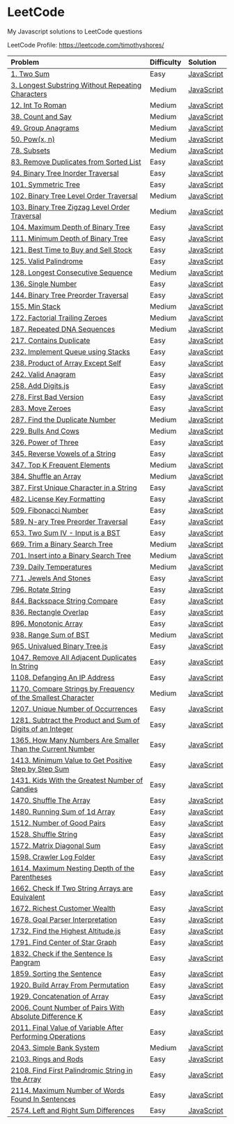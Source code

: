 # LeetCode
My Javascript solutions to LeetCode questions

LeetCode Profile: https://leetcode.com/timothyshores/

| Problem  | Difficulty | Solution |  
| :-------------- | :-------------- |:---- | 
|[1. Two Sum](https://leetcode.com/problems/two-sum/)|Easy|[JavaScript](1.%20Two%20Sum.js)
|[3. Longest Substring Without Repeating Characters](https://leetcode.com/problems/longest-substring-without-repeating-characters/)|Medium|[JavaScript](3.%20Longest%20Substring%20Without%20Repeating%20Characters.js)
|[12. Int To Roman](https://leetcode.com/problems/integer-to-roman/)|Medium|[JavaScript](12.%20Int%20To%20Roman.js)
|[38. Count and Say](https://leetcode.com/problems/count-and-say/)|Medium|[JavaScript](38.%20Count%20and%20Say.js)
|[49. Group Anagrams](https://leetcode.com/problems/group-anagrams/)|Medium|[JavaScript](49.%20Group%20Anagrams.js)
|[50. Pow(x, n)](https://leetcode.com/problems/powx-n/)|Medium|[JavaScript](50.%20Pow(x,n).js)
|[78. Subsets](https://leetcode.com/problems/subsets/)|Medium|[JavaScript](78.%20Subsets.js)
|[83. Remove Duplicates from Sorted List](https://leetcode.com/problems/remove-duplicates-from-sorted-list/)|Easy|[JavaScript](83.%20Remove%20Duplicates%20from%20Sorted%20List.js)
|[94. Binary Tree Inorder Traversal](https://leetcode.com/problems/binary-tree-inorder-traversal/)|Easy|[JavaScript](94.%20Binary%20Tree%20Inorder%20Traversal.js)
|[101. Symmetric Tree](https://leetcode.com/problems/symmetric-tree/)|Easy|[JavaScript](101.%20Symmetric%20Tree.js)
|[102. Binary Tree Level Order Traversal](https://leetcode.com/problems/binary-tree-level-order-traversal/)|Medium|[JavaScript](102.%20Binary%20Tree%20Level%20Order%20Traversal)
|[103. Binary Tree Zigzag Level Order Traversal](https://leetcode.com/problems/binary-tree-zigzag-level-order-traversal/)|Medium|[JavaScript](103.%20Binary%20Tree%20Zigzag%20Level%20Order%20Traversal.js)
|[104. Maximum Depth of Binary Tree](https://leetcode.com/problems/maximum-depth-of-binary-tree/)|Easy|[JavaScript](104.%20Maximum%20Depth%20of%20Binary%20Tree.js)
|[111. Minimum Depth of Binary Tree](https://leetcode.com/problems/minimum-depth-of-binary-tree/)|Easy|[JavaScript](111.%20Minimum%20Depth%20of%20Binary%20Tree.js)
|[121. Best Time to Buy and Sell Stock](https://leetcode.com/problems/best-time-to-buy-and-sell-stock/)|Easy|[JavaScript](121.%20Best%20Time%20to%20Buy%20and%20Sell%20Stock.js)
|[125. Valid Palindrome](https://leetcode.com/problems/valid-palindrome/)|Easy|[JavaScript](125.%20Valid%20Palindrome.js)
|[128. Longest Consecutive Sequence](https://leetcode.com/problems/longest-consecutive-sequence/)|Medium|[JavaScript](128.%20Longest%20Consecutive%20Sequence.js)
|[136. Single Number](https://leetcode.com/problems/single-number/)|Easy|[JavaScript](136.%20Single%20Number.js)
|[144. Binary Tree Preorder Traversal](https://leetcode.com/problems/binary-tree-preorder-traversal/)|Easy|[JavaScript](144.%20Binary%20Tree%20Preorder%20Traversal.js)
|[155. Min Stack](https://leetcode.com/problems/min-stack/)|Medium|[JavaScript](155.%20Min%20Stack.js)
|[172. Factorial Trailing Zeroes](https://leetcode.com/problems/factorial-trailing-zeroes/)|Medium|[JavaScript](172.%20Factorial%20Trailing%20Zeroes.js)
|[187. Repeated DNA Sequences](https://leetcode.com/problems/repeated-dna-sequences/)|Medium|[JavaScript](187.%20Repeated%20DNA%20Sequences.js)
|[217. Contains Duplicate](https://leetcode.com/problems/contains-duplicate/)|Easy|[JavaScript](217.%20Contains%20Duplicate.js)
|[232. Implement Queue using Stacks](https://leetcode.com/problems/implement-queue-using-stacks/)|Easy|[JavaScript](232.%20Implement%20Queue%20using%20Stacks.js)
|[238. Product of Array Except Self](https://leetcode.com/problems/move-zeroes/description/)|Easy|[JavaScript](238.%20Product%20of%20Array%20Except%20Self.js)
|[242. Valid Anagram](https://leetcode.com/problems/valid-anagram/)|Easy|[JavaScript](242.%20Valid%20Anagram.js)
|[258. Add Digits.js](https://leetcode.com/problems/add-digits/)|Easy|[JavaScript](258.%20Add%20Digits.js)
|[278. First Bad Version](https://leetcode.com/problems/first-bad-version/)|Easy|[JavaScript](278.%20First%20Bad%20Version.js)
|[283. Move Zeroes](https://leetcode.com/problems/move-zeroes/)|Easy|[JavaScript](283.%20Move%20Zeroes.js)
|[287. Find the Duplicate Number](https://leetcode.com/problems/find-the-duplicate-number/)|Medium|[JavaScript](287.%20Find%20the%20Duplicate%20Number.js)
|[229. Bulls And Cows](https://leetcode.com/problems/bulls-and-cows)|Medium|[JavaScript](229.%20Bulls%20And%20Cows.js)
|[326. Power of Three](https://leetcode.com/problems/power-of-three/)|Easy|[JavaScript](326.%20Power%20of%20Three.js)
|[345. Reverse Vowels of a String](https://leetcode.com/problems/reverse-vowels-of-a-string/)|Easy|[JavaScript](345.%20Reverse%20Vowels%20of%20a%20String.js)
|[347. Top K Frequent Elements](https://leetcode.com/problems/top-k-frequent-elements/)|Medium|[JavaScript](347.%20Top%20K%20Frequent%20Elements.js)
|[384. Shuffle an Array](https://leetcode.com/problems/shuffle-an-array/)|Medium|[JavaScript](384.%20Shuffle%20an%20Array.js)
|[387. First Unique Character in a String](https://leetcode.com/problems/first-unique-character-in-a-string/)|Easy|[JavaScript](387.%20First%20Unique%20Character%20in%20a%20String.js)
|[482. License Key Formatting](https://leetcode.com/problems/license-key-formatting/)|Easy|[JavaScript](482.%20License%20Key%20Formatting.js)
|[509. Fibonacci Number](https://leetcode.com/problems/fibonacci-number/)|Easy|[JavaScript](509.%20Fibonacci%20Number.js)
|[589. N-ary Tree Preorder Traversal](https://leetcode.com/problems/n-ary-tree-preorder-traversal/)|Easy|[JavaScript](589.%20N-ary%20Tree%20Preorder%20Traversal.js)
|[653. Two Sum IV - Input is a BST](https://leetcode.com/problems/two-sum-iv-input-is-a-bst/)|Easy|[JavaScript](653.%20Two%20Sum%20IV%20-%20Input%20is%20a%20BST.js)
|[669. Trim a Binary Search Tree](https://leetcode.com/problems/trim-a-binary-search-tree/)|Medium|[JavaScript](669.%20Trim%20a%20Binary%20Search%20Tree.js)
|[701. Insert into a Binary Search Tree](https://leetcode.com/problems/insert-into-a-binary-search-tree/)|Medium|[JavaScript](701.%20Insert%20into%20a%20Binary%20Search%20Tree.js)
|[739. Daily Temperatures](https://leetcode.com/problems/daily-temperatures/)|Medium|[JavaScript](739.%20Daily%20Temperatures.js)
|[771. Jewels And Stones](https://leetcode.com/problems/jewels-and-stones/)|Easy|[JavaScript](771.%20Jewels%20And%20Stones.js)
|[796. Rotate String](https://leetcode.com/problems/rotate-string/)|Easy|[JavaScript](796.%20Rotate%20String.js)
|[844. Backspace String Compare](https://leetcode.com/problems/backspace-string-compare/)|Easy|[JavaScript](844.%20Backspace%20String%20Compare.js.js)
|[836. Rectangle Overlap](https://leetcode.com/problems/rectangle-overlap/)|Easy|[JavaScript](836.%20Rectangle%20Overlap.js)
|[896. Monotonic Array](https://leetcode.com/problems/monotonic-array/)|Easy|[JavaScript](896.%20Monotonic%20Array.js)
|[938. Range Sum of BST](https://leetcode.com/problems/range-sum-of-bst/)|Medium|[JavaScript](938.%20Range%20Sum%20of%20BST.js)
|[965. Univalued Binary Tree.js](https://leetcode.com/problems/univalued-binary-tree/)|Easy|[JavaScript](965.%20Univalued%20Binary%20Tree.js)
|[1047. Remove All Adjacent Duplicates In String](https://leetcode.com/problems/remove-all-adjacent-duplicates-in-string/description/)|Easy|[JavaScript](1047.%20Remove%20All%20Adjacent%20Duplicates%20In%20String.js)
|[1108. Defanging An IP Address](https://leetcode.com/problems/defanging-an-ip-address/)|Easy|[JavaScript](1108.%20Defanging%20An%20IP%20Address.js)
|[1170. Compare Strings by Frequency of the Smallest Character](https://leetcode.com/problems/compare-strings-by-frequency-of-the-smallest-character/)|Medium|[JavaScript](1170.%20Compare%20Strings%20by%20Frequency%20of%20the%20Smallest%20Character.js)
|[1207. Unique Number of Occurrences](https://leetcode.com/problems/unique-number-of-occurrences/)|Easy|[JavaScript](1207.%20Unique%20Number%20of%20Occurrences.js)
|[1281. Subtract the Product and Sum of Digits of an Integer](https://leetcode.com/problems/subtract-the-product-and-sum-of-digits-of-an-integer/)|Easy|[JavaScript](1281.%20Subtract%20the%20Product%20and%20Sum%20of%20Digits%20of%20an%20Integer.js)
|[1365. How Many Numbers Are Smaller Than the Current Number](https://leetcode.com/problems/how-many-numbers-are-smaller-than-the-current-number/)|Easy|[JavaScript](1365.%20How%20Many%20Numbers%20Are%20Smaller%20Than%20the%20Current%20Number.js)
|[1413. Minimum Value to Get Positive Step by Step Sum]()|Easy|[JavaScript](1413.%20Minimum%20Value%20to%20Get%20Positive%20Step%20by%20Step%20Sum.js)
|[1431. Kids With the Greatest Number of Candies](https://leetcode.com/problems/kids-with-the-greatest-number-of-candies/)|Easy|[JavaScript](1431.%20Kids%20With%20the%20Greatest%20Number%20of%20Candies.js) 
|[1470. Shuffle The Array](https://leetcode.com/problems/shuffle-the-array/)|Easy|[JavaScript](1470.%20Shuffle%20The%20Array.js) 
|[1480. Running Sum of 1d Array](https://leetcode.com/problems/running-sum-of-1d-array/)|Easy|[JavaScript](1480.%20Running%20Sum%20of%201d%20Array.js) 
|[1512. Number of Good Pairs](https://leetcode.com/problems/number-of-good-pairs/)|Easy|[JavaScript](1512.%20Number%20of%20Good%20Pairs.js) 
|[1528. Shuffle String](https://leetcode.com/problems/shuffle-string/)|Easy|[JavaScript](1528.%20Shuffle%20String.js) 
|[1572. Matrix Diagonal Sum](https://leetcode.com/problems/matrix-diagonal-sum/)|Easy|[JavaScript](1572.%20Matrix%20Diagonal%20Sum.js)
|[1598. Crawler Log Folder](https://leetcode.com/problems/crawler-log-folder/)|Easy|[JavaScript](1598.%20Crawler%20Log%20Folder.js)
|[1614. Maximum Nesting Depth of the Parentheses](https://leetcode.com/problems/maximum-nesting-depth-of-the-parentheses/)|Easy|[JavaScript](1614.%20Maximum%20Nesting%20Depth%20of%20the%20Parentheses.js)
|[1662. Check If Two String Arrays are Equivalent](https://leetcode.com/problems/check-if-two-string-arrays-are-equivalent/)|Easy|[JavaScript](1662.%20Check%20If%20Two%20String%20Arrays%20are%20Equivalent.js) 
|[1672. Richest Customer Wealth](https://leetcode.com/problems/richest-customer-wealth/)|Easy|[JavaScript](1672.%20Richest%20Customer%20Wealth.js) 
|[1678. Goal Parser Interpretation](https://leetcode.com/problems/goal-parser-interpretation/)|Easy|[JavaScript](1678.%20Goal%20Parser%20Interpretation.js) 
|[1732. Find the Highest Altitude.js](https://leetcode.com/problems/find-the-highest-altitude/)|Easy|[JavaScript](1732.%20Find%20the%20Highest%20Altitude.js) 
|[1791. Find Center of Star Graph](https://leetcode.com/problems/find-center-of-star-graph/)|Easy|[JavaScript](1791.%20Find%20Center%20of%2Star%20Graph.js) 
|[1832. Check if the Sentence Is Pangram](https://leetcode.com/problems/check-if-the-sentence-is-pangram/)|Easy|[JavaScript](1832.%20Check%20if%20the%20Sentence%20Is%20Pangram.js) 
|[1859. Sorting the Sentence](https://leetcode.com/problems/sorting-the-sentence/)|Easy|[JavaScript](1859.%20Sorting%20the%20Sentence.js) 
|[1920. Build Array From Permutation](https://leetcode.com/problems/build-array-from-permutation/)|Easy|[JavaScript](1920.%20Build%20Array%20From%20Permutation.js) 
|[1929. Concatenation of Array](https://leetcode.com/problems/concatenation-of-array/)|Easy|[JavaScript](1929.%20Concatenation%20of%20Array.js) 
|[2006. Count Number of Pairs With Absolute Difference K](https://leetcode.com/problems/count-number-of-pairs-with-absolute-difference-k/)|Easy|[JavaScript](2006.%2Count%2Number%2of%2Pairs%2With%2Absolute%2Difference%2K.js) 
|[2011. Final Value of Variable After Performing Operations](https://leetcode.com/problems/final-value-of-variable-after-performing-operations/)|Easy|[JavaScript](2011.%20Final%20Value%20of%20Variable%20After%20Performing%20Operations.js)
|[2043. Simple Bank System](https://leetcode.com/problems/simple-bank-system/)|Medium|[JavaScript](2043.%20Simple%20Bank%20System.js)
|[2103. Rings and Rods](https://leetcode.com/problems/rings-and-rods/)|Easy|[JavaScript](2103.%20Rings%20and%20Rods.js)
|[2108. Find First Palindromic String in the Array](https://leetcode.com/problems/find-first-palindromic-string-in-the-array/)|Easy|[JavaScript](2108.%20Find%20First%20Palindromic%20String%20in%20the%20Array.js)
|[2114. Maximum Number of Words Found In Sentences](https://leetcode.com/problems/maximum-number-of-words-found-in-sentences/)|Easy|[JavaScript](2114.%20Maximum%20Number%20of%20Words%20Found%20In%20Sentences.js)
|[2574. Left and Right Sum Differences]()|Easy|[JavaScript](2574.%20Left%20and%20Right%20Sum%20Differences.js)
